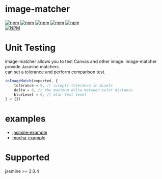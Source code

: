 # image-matcher

[![npm](https://img.shields.io/npm/l/image-matcher.svg)](https://www.npmjs.com/package/image-matcher)
[![npm](https://img.shields.io/npm/v/image-matcher.svg)](https://www.npmjs.com/package/image-matcher)
[![npm](https://img.shields.io/npm/dm/image-matcher.svg)](https://www.npmjs.com/package/image-matcher)
[![npm](https://img.shields.io/npm/dy/image-matcher.svg)](https://www.npmjs.com/package/image-matcher)
[![npm](https://img.shields.io/npm/dt/image-matcher.svg)](https://www.npmjs.com/package/image-matcher)  
[![NPM](https://nodei.co/npm/image-matcher.png?downloads=true&stars=true)](https://www.npmjs.com/package/image-matcher)


# Unit Testing

image-matcher allows you to test Canvas and other image. image-matcher provide Jasmine matchers.  
can set a tolerance and perform comparison test.

```js
toImageMatch(expected, {
	tolerance = 0, // accepts tolerance in pixels
	delta = 0, // the maximum delta between color distance
	blurLevel = 0, // blur test level
} = {})
```

# examples 

* [jasmine-example](https://ota-meshi.github.io/image-matcher/examples/jasmine-example.html)  
* [mocha-example](https://ota-meshi.github.io/image-matcher/examples/mocha-example.html)  


# Supported
jasmine >= 2.0.4
